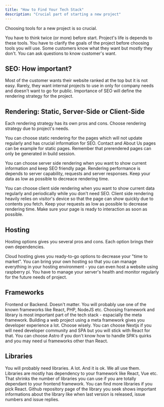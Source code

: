 ```yaml
---
title: "How to Find Your Tech Stack"
description: "Crucial part of starting a new project"
---
```


Choosing tools for a new project is so crucial. 

You have to think twice (or more) before start. Project's life is depends to these tools.
You have to clarify the goals of the project before choosing tools you will use. Some customers know what they want but mostly they don't. You can ask questions to know customer's want.

## SEO: How important?

Most of the customer wants their website ranked at the top but it is not easy. Rarely, they want internal projects to use in only for company needs and doesn't want to go for public. Importance of SEO will define the rendering strategy for the project.

## Rendering: Static, Server-Side or Client-Side

Each rendering strategy has its own pros and cons. Choose rendering strategy due to project's needs.

You can choose static rendering for the pages which will not update regularly and has crucial information for SEO. Contact and About Us pages can be example for static pages. Remember that prerendered pages can only be generated in build session.

You can choose server side rendering when you want to show current information and keep SEO friendly page. Rendering performance is depends to server capability, requests and server responses. Keep your data as low as possible to decreace rendering time.

You can choose client side rendering when you want to show current data regularly and periodically while you don't need SEO. Client side rendering heavily relies on visitor's device so that the page can show quickly due to contents you fetch. Keep your requests as low as possible to decrease rendering time. Make sure your page is ready to interaction as soon as possible.

## Hosting

Hosting options gives you several pros and cons. Each option brings their own dependencies.

Cloud hosting gives you ready-to-go options to decrease your "time to market".
You can bring your own hosting so that you can manage everything in your hosting environment - you can even host a website using raspberry pi. You have to manage your server's health and monitor regularly for the future needs of project.

## Frameworks

Frontend or Backend. Doesn't matter. You will probably use one of the known frameworks like React, PHP, NodeJS etc. Choosing framework and library is most important part of the tech stack - espacially the meta framework. Building a web project using a meta framework gives you developer experience a lot. Choose wisely. You can choose Nextjs if you will need developer community and SPA but you will stick with React for that. You can choose Astro if you don't know how to handle SPA's quirks and you may need ui frameworks other than React.

## Libraries

You will probably need libraries. A lot. And it is ok. We all use them. Libraries are mostly has dependency to your framework like React, Vue etc. That shrinks the number of libraries you can use if you are totally dependant to your frontend framework. You can find more libraries if you pick React. Github repository page of the library you seek shows important informations about the library like when last version is released, issue numbers and issue replies.
